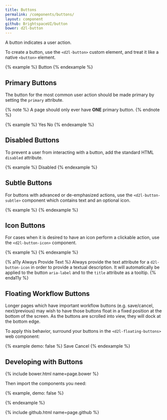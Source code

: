 ```yaml
---
title: Buttons
permalink: /components/buttons/
layout: component
github: BrightspaceUI/button
bower: d2l-button
---
```

A button indicates a user action.

To create a button, use the `<d2l-button>` custom element, and treat it like a native `<button>` element.

{% example %}
<d2l-button>Button</d2l-button>
{% endexample %}

## Primary Buttons

The button for the most common user action should be made primary by setting the `primary` attribute.

{% note %}
A page should only ever have **ONE** primary button.
{% endnote %}

{% example %}
<d2l-button primary>Yes</d2l-button>
<d2l-button>No</d2l-button>
{% endexample %}

## Disabled Buttons

To prevent a user from interacting with a button, add the standard HTML `disabled` attribute.

{% example %}
<d2l-button disabled>Disabled</d2l-button>
{% endexample %}

## Subtle Buttons

For buttons with advanced or de-emphasized actions, use the `<d2l-button-subtle>` component which contains text and an optional icon.

{% example %}
<d2l-button-subtle icon="d2l-tier1:print" text="Print"></d2l-button-subtle>
{% endexample %}

## Icon Buttons

For cases when it is desired to have an icon perform a clickable action, use the `<d2l-button-icon>` component.

{% example %}
<d2l-button-icon icon="d2l-tier1:home" text="Home"></d2l-button-icon>
{% endexample %}

{% a11y Always Provide Text %}
Always provide the text attribute for a `d2l-button-icon` in order to provide a textual description. It will automatically be applied to the button `aria-label` and to the `title` attribute as a tooltip.
{% enda11y %}

## Floating Workflow Buttons

Longer pages which have important workflow buttons (e.g. save/cancel, next/previous) may wish to have those buttons float in a fixed position at the bottom of the screen. As the buttons are scrolled into view, they will dock at the bottom edge.

To apply this behavior, surround your buttons in the `<d2l-floating-buttons>` web component:

{% example demo: false %}
<d2l-floating-buttons>
	<d2l-button>Save</button>
	<d2l-button>Cancel</button>
</d2l-floating-buttons>
{% endexample %}

## Developing with Buttons

{% include bower.html name=page.bower %}

Then import the components you need:

{% example, demo: false %}
<!-- for normal and primary buttons -->
<link
  rel="import"
  href="bower_components/d2l-button/d2l-button.html">
<!-- for floating workflow buttons -->
<link
  rel="import"
  href="bower_components/d2l-button/d2l-floating-buttons.html">
{% endexample %}

{% include github.html name=page.github %}
